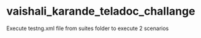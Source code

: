 # vaishali_karande_teladoc_challange

Execute testng.xml file from suites folder to execute 2 scenarios
